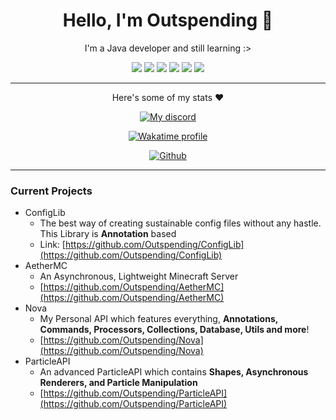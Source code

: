 <div align="center">
    <h1>Hello, I'm Outspending 👋</h1>
    <p>I'm a Java developer and still learning :></p>
</div>

<div align="center">
    <a href="https://img.shields.io/github/stars/Outspending"><img src="https://img.shields.io/github/stars/Outspending"></a>
    <a href="https://img.shields.io/github/last-commit/Outspending/Outspending"><img src="https://img.shields.io/github/last-commit/Outspending/Outspending"></a>
    <a href="https://img.shields.io/github/contributors/Outspending/Outspending"><img src="https://img.shields.io/github/contributors/Outspending/Outspending"></a>
    <a href="https://img.shields.io/github/issues/Outspending/Outspending"><img src="https://img.shields.io/github/issues/Outspending/Outspending"></a>
    <a href="https://img.shields.io/github/followers/Outspending?style=flat"><img src="https://img.shields.io/github/followers/Outspending?style=flat"></a>
    <a href="https://img.shields.io/github/watchers/Outspending/Outspending"><img src="https://img.shields.io/github/watchers/Outspending/Outspending"></a>
</div>

---
<div align="center">
    <p>Here's some of my stats ❤️</p>
</div>

<p align="center">
    <a href="https://discord.com/users/982807217952677888">
        <img alt="My discord" src="https://lanyard.cnrad.dev/api/982807217952677888">
    </a>
</p>

<p align="center">
    <a href="https://wakatime.com/@Outspending">
        <img alt="Wakatime profile" src="https://github-readme-stats.vercel.app/api/wakatime?username=Outspending&layout=compact&langs_count=5&&theme=dracula&hide_border=true&bg_color=1a1c1f&icon_color=4e90f0&title=e74545&border_radius=10">
    </a>
</p>

<p align="center">
    <a href="https://github.com/Outspending">
        <img alt="Github" src="https://github-readme-stats.vercel.app/api?username=Outspending&theme=dracula&show_icons=true&hide_border=true&bg_color=1a1c1f&icon_color=4e90f0&title=e74545&border_radius=10&card_width=410">
    </a>
</p>

---

### Current Projects
- ConfigLib
  - The best way of creating sustainable config files without any hastle. This Library is **Annotation** based
  - Link: [https://github.com/Outspending/ConfigLib](https://github.com/Outspending/ConfigLib)
- AetherMC
  - An Asynchronous, Lightweight Minecraft Server
  - [https://github.com/Outspending/AetherMC](https://github.com/Outspending/AetherMC)
- Nova
  - My Personal API which features everything, **Annotations, Commands, Processors, Collections, Database, Utils and more**!
  - [https://github.com/Outspending/Nova](https://github.com/Outspending/Nova)
- ParticleAPI
  - An advanced ParticleAPI which contains **Shapes, Asynchronous Renderers, and Particle Manipulation**
  - [https://github.com/Outspending/ParticleAPI](https://github.com/Outspending/ParticleAPI)
